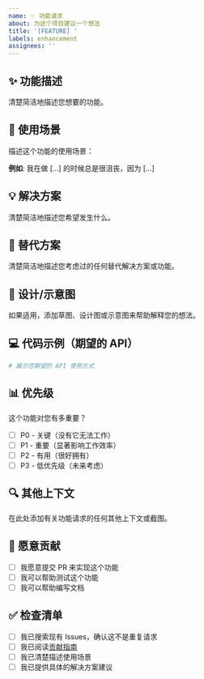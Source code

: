 ```yaml
---
name: ✨ 功能请求
about: 为这个项目建议一个想法
title: '[FEATURE] '
labels: enhancement
assignees: ''
---
```


## ✨ 功能描述

清楚简洁地描述您想要的功能。

## 🎯 使用场景

描述这个功能的使用场景：

**例如**: 我在做 [...] 的时候总是很沮丧，因为 [...]

## 💡 解决方案

清楚简洁地描述您希望发生什么。

## 🔄 替代方案

清楚简洁地描述您考虑过的任何替代解决方案或功能。

## 📸 设计/示意图

如果适用，添加草图、设计图或示意图来帮助解释您的想法。

## 💻 代码示例（期望的 API）

```python
# 展示您期望的 API 使用方式
```

## 📊 优先级

这个功能对您有多重要？

- [ ] P0 - 关键（没有它无法工作）
- [ ] P1 - 重要（显著影响工作效率）
- [ ] P2 - 有用（很好拥有）
- [ ] P3 - 低优先级（未来考虑）

## 🔍 其他上下文

在此处添加有关功能请求的任何其他上下文或截图。

## 🤝 愿意贡献

- [ ] 我愿意提交 PR 来实现这个功能
- [ ] 我可以帮助测试这个功能
- [ ] 我可以帮助编写文档

## ✅ 检查清单

- [ ] 我已搜索现有 Issues，确认这不是重复请求
- [ ] 我已阅读[贡献指南](CONTRIBUTING.md)
- [ ] 我已清楚描述使用场景
- [ ] 我已提供具体的解决方案建议
